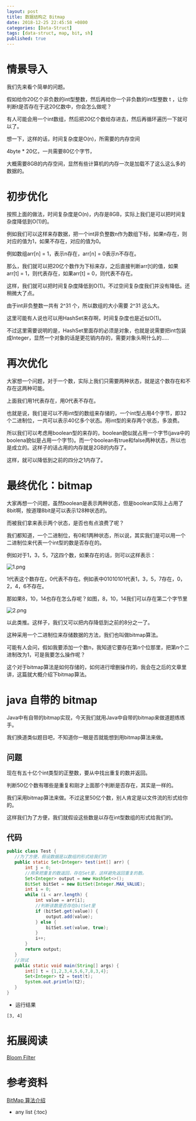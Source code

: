 ```yaml
---
layout: post
title: 数据结构之 Bitmap
date: 2018-12-25 22:45:58 +0800
categories: [Data-Struct]
tags: [data-struct, map, bit, sh]
published: true
---
```


# 情景导入

我们先来看个简单的问题。

假如给你20亿个非负数的int型整数，然后再给你一个非负数的int型整数 t ，让你判断t是否存在于这20亿数中，你会怎么做呢？

有人可能会用一个int数组，然后把20亿个数给存进去，然后再循环遍历一下就可以了。

想一下，这样的话，时间复杂度是O(n)，所需要的内存空间

4byte * 20亿，一共需要80亿个字节，

大概需要8GB的内存空间，显然有些计算机的内存一次是加载不了这么这么多的数据的。

# 初步优化

按照上面的做法，时间复杂度是O(n)，内存是8GB，实际上我们是可以把时间复杂度降低到O(1)的。

例如我们可以这样来存数据，把一个int非负整数n作为数组下标，如果n存在，则对应的值为1，如果不存在，对应的值为0。

例如数组arr[n] = 1，表示n存在，arr[n] = 0表示n不存在。

那么，我们就可以把20亿个数作为下标来存，之后直接判断arr[t]的值，如果arr[t] = 1，则代表存在，如果arr[t] = 0，则代表不存在。

这样，我们就可以把时间复杂度降低到O(1)。不过空间复杂度我们并没有降低。还稍微大了点。

由于int非负整数一共有 2^31 个，所以数组的大小需要 2^31 这么大。

这里可能有人说也可以用HashSet来存啊，时间复杂度也是近似O(1)。

不过这里需要说明的是，HashSet里面存的必须是对象，也就是说需要把int包装成Integer，显然一个对象的话是更花销内存的，需要对象头啊什么的…..

# 再次优化

大家想一个问题，对于一个数，实际上我们只需要两种状态，就是这个数存在和不存在这两种可能。

上面我们用1代表存在，用0代表不存在。

也就是说，我们是可以不用int型的数组来存储的，一个int型占用4个字节，即32个二进制位，一共可以表示40亿多个状态。用int型的来存两个状态，多浪费。

所以我们可以考虑用boolean型的来存的，boolean貌似就占用一个字节(java中的boolena貌似是占用一个字节)。而一个boolean有true和false两种状态，所以也是成立的。这样子的话占用的内存就是2GB的内存了。

这样，就可以降低到之前的四分之1内存了。

# 最终优化：bitmap

大家再想一个问题，虽然boolean是表示两种状态，但是boolean实际上占用了8bit啊，按道理8bit是可以表示128种状态的。

而被我们拿来表示两个状态，是否也有点浪费了呢？

我们都知道，一个二进制位，有0和1两种状态，所以说，其实我们是可以用一个二进制位来代表一个int型的数是否存在的。

例如对于1，3，5，7这四个数，如果存在的话，则可以这样表示：

![1.png](https://mmbiz.qpic.cn/mmbiz_png/gsQM61GSzIOELOneTBumF2TXYoOckVtIvjzwqsDUz5HxzjpRicpksujpEHdhT71YnibOE1tiaUojT72P6uUuDjeGw/640?tp=webp&wxfrom=5&wx_lazy=1&wx_co=1)

1代表这个数存在，0代表不存在。例如表中01010101代表1，3，5，7存在，0，2，4，6不存在。

那如果8，10，14也存在怎么存呢？如图，8，10，14我们可以存在第二个字节里

![2.png](https://mmbiz.qpic.cn/mmbiz_png/gsQM61GSzIOELOneTBumF2TXYoOckVtIiata8qyWvmBXxex9DWcuVjv2xKiabpozMLQJLEXLmdMZvI90XSqh7ic7w/640?tp=webp&wxfrom=5&wx_lazy=1&wx_co=1)

以此类推。这样子，我们又可以把内存降低到之前的8分之一了。

这种采用一个二进制位来存储数据的方法，我们也叫做bitmap算法。

可能有人会问，假如我要添加一个数n，我知道它要存在第n个位那里，把第n个二进制改为1，可是我要怎么操作呢？

这个对于bitmap算法是如何存储的，如何进行增删操作的，我会在之后的文章里讲，这篇就大概介绍下bitmap算法。



# java 自带的 bitmap

Java中有自带的bitmap实现，今天我们就用Java中自带的bitmap来做道题练练手。

我们换道类似题目吧，不知道你一眼是否就能想到用bitmap算法来做。

## 问题

现在有五十亿个int类型的正整数，要从中找出重复的数并返回。

判断50亿个数有哪些是重复和刚才上面那个判断是否存在，其实是一样的。

我们采用bitmap算法来做。不过这里50亿个数，别人肯定是以文件流的形式给你的。

这样我们为了方便，我们就假设这些数是以存在int型数组的形式给我们的。

## 代码

```java
public class Test {
   //为了方便，假设数据是以数组的形式给我们的
   public static Set<Integer> test(int[] arr) {
       int j = 0;
       //用来把重复的数返回，存在Set里，这样避免返回重复的数。
       Set<Integer> output = new HashSet<>();
       BitSet bitSet = new BitSet(Integer.MAX_VALUE);
       int i = 0;
       while (i < arr.length) {
           int value = arr[i];
           //判断该数是否存在bitSet里
           if (bitSet.get(value)) {
               output.add(value);
           } else {
               bitSet.set(value, true);
           }
           i++;
       }
       return output;
   }
   //测试
   public static void main(String[] args) {
       int[] t = {1,2,3,4,5,6,7,8,3,4};
       Set<Integer> t2 = test(t);
       System.out.println(t2);
   }
}
```

- 运行结果

```
[3, 4]
```

# 拓展阅读

[Bloom Filter](https://houbb.github.io/2018/12/05/bloom-filter)

# 参考资料

[BitMap 算法介绍](https://mp.weixin.qq.com/s/f9zX-SV7m9qR0sEgY4_Fuw)

* any list
{:toc}